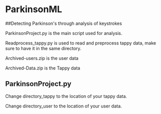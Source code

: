 # ParkinsonML
##Detecting Parkinson's through analysis of keystrokes

ParkinsonProject.py is the main script used for analysis. 

Readprocess_tappy.py is used to read and preprocess tappy data, make sure to have it in the same directory.

Archived-users.zip is the user data

Archived-Data.zip is the Tappy data

## ParkinsonProject.py
Change directory_tappy to the location of your tappy data.

Change directory_user to the location of your user data.
